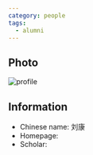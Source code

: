 ```yaml
---
category: people
tags:
  - alumni
---
```


## Photo

![profile](https://scholar.google.com/citations/images/avatar_scholar_128.png)

## Information

- Chinese name: 刘康
- Homepage:
- Scholar:
